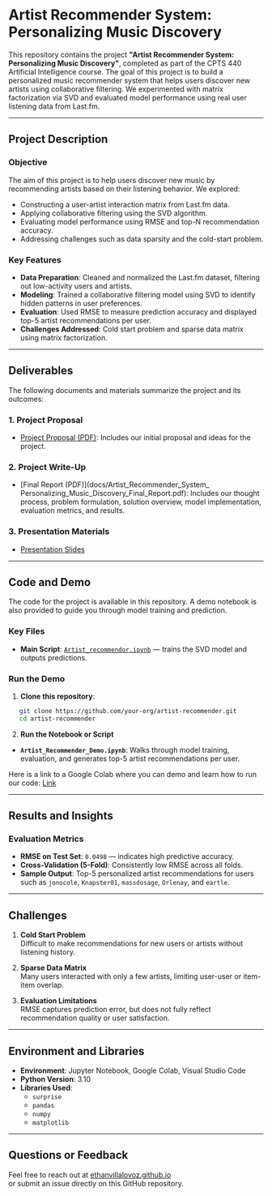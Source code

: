 # Artist Recommender System: Personalizing Music Discovery

This repository contains the project **"Artist Recommender System: Personalizing Music Discovery"**, completed as part of the CPTS 440 Artificial Intelligence course. The goal of this project is to build a personalized music recommender system that helps users discover new artists using collaborative filtering. We experimented with matrix factorization via SVD and evaluated model performance using real user listening data from Last.fm.

---

## Project Description

### **Objective**
The aim of this project is to help users discover new music by recommending artists based on their listening behavior. We explored:
- Constructing a user-artist interaction matrix from Last.fm data.
- Applying collaborative filtering using the SVD algorithm.
- Evaluating model performance using RMSE and top-N recommendation accuracy.
- Addressing challenges such as data sparsity and the cold-start problem.

### **Key Features**
- **Data Preparation**: Cleaned and normalized the Last.fm dataset, filtering out low-activity users and artists.
- **Modeling**: Trained a collaborative filtering model using SVD to identify hidden patterns in user preferences.
- **Evaluation**: Used RMSE to measure prediction accuracy and displayed top-5 artist recommendations per user.
- **Challenges Addressed**: Cold start problem and sparse data matrix using matrix factorization.

---

## Deliverables

The following documents and materials summarize the project and its outcomes:

### 1. Project Proposal
- [Project Proposal (PDF)](docs/CPTS_440_Project_Proposal.pdf): Includes our initial proposal and ideas for the project.

### 2. Project Write-Up
- [Final Report (PDF)](docs/Artist_Recommender_System_ Personalizing_Music_Discovery_Final_Report.pdf): Includes our thought process, problem formulation, solution overview, model implementation, evaluation metrics, and results.

### 3. Presentation Materials
- [Presentation Slides](docs/440_Presentation.pdf)

---

## Code and Demo

The code for the project is available in this repository. A demo notebook is also provided to guide you through model training and prediction.

### **Key Files**
- **Main Script**: [`Artist_recommendor.ipynb`](src/Artist_recommendor.ipynb) — trains the SVD model and outputs predictions.

### **Run the Demo**
1. **Clone this repository**:
```bash
   git clone https://github.com/your-org/artist-recommender.git
   cd artist-recommender
```

2. **Run the Notebook or Script**

- **`Artist_Recommender_Demo.ipynb`**: Walks through model training, evaluation, and generates top-5 artist recommendations per user.

Here is a link to a Google Colab where you can demo and learn how to run our code: [Link](https://colab.research.google.com/drive/1FEpDktGjCCizpCyoMowafp0hi-jR17Af?usp=sharing)

---

## Results and Insights

### **Evaluation Metrics**
- **RMSE on Test Set**: `0.0498` — indicates high predictive accuracy.
- **Cross-Validation (5-Fold)**: Consistently low RMSE across all folds.
- **Sample Output**: Top-5 personalized artist recommendations for users such as `jonocole`, `Knapster01`, `massdosage`, `Orlenay`, and `eartle`.

---

## Challenges

1. **Cold Start Problem**  
   Difficult to make recommendations for new users or artists without listening history.

2. **Sparse Data Matrix**  
   Many users interacted with only a few artists, limiting user-user or item-item overlap.

3. **Evaluation Limitations**  
   RMSE captures prediction error, but does not fully reflect recommendation quality or user satisfaction.

---

## Environment and Libraries

- **Environment**: Jupyter Notebook, Google Colab, Visual Studio Code  
- **Python Version**: 3.10  
- **Libraries Used**:
  - `surprise`
  - `pandas`
  - `numpy`
  - `matplotlib`

---

## Questions or Feedback

Feel free to reach out at [ethanvillalovoz.github.io](https://ethanvillalovoz.github.io)  
or submit an issue directly on this GitHub repository.
